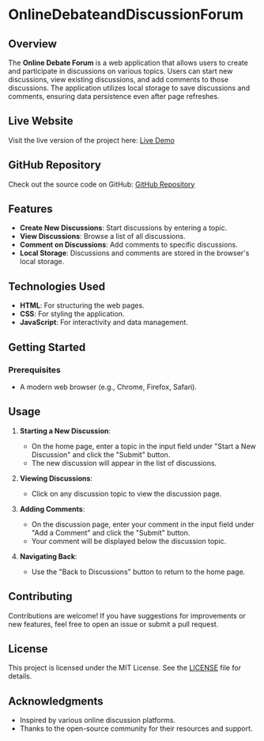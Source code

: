 # OnlineDebateandDiscussionForum

## Overview

The **Online Debate Forum** is a web application that allows users to create and participate in discussions on various topics. Users can start new discussions, view existing discussions, and add comments to those discussions. The application utilizes local storage to save discussions and comments, ensuring data persistence even after page refreshes.

## Live Website

Visit the live version of the project here: [Live Demo](https://incomparable-travesseiro-66860c.netlify.app/)

## GitHub Repository

Check out the source code on GitHub: [GitHub Repository](https://github.com/Rajeshwar-03/OnlineDebateandDiscussionForum)

## Features

- **Create New Discussions**: Start discussions by entering a topic.
- **View Discussions**: Browse a list of all discussions.
- **Comment on Discussions**: Add comments to specific discussions.
- **Local Storage**: Discussions and comments are stored in the browser's local storage.

## Technologies Used

- **HTML**: For structuring the web pages.
- **CSS**: For styling the application.
- **JavaScript**: For interactivity and data management.

## Getting Started

### Prerequisites

- A modern web browser (e.g., Chrome, Firefox, Safari).

## Usage

1. **Starting a New Discussion**:
   - On the home page, enter a topic in the input field under "Start a New Discussion" and click the "Submit" button.
   - The new discussion will appear in the list of discussions.

2. **Viewing Discussions**:
   - Click on any discussion topic to view the discussion page.

3. **Adding Comments**:
   - On the discussion page, enter your comment in the input field under "Add a Comment" and click the "Submit" button.
   - Your comment will be displayed below the discussion topic.

4. **Navigating Back**:
   - Use the "Back to Discussions" button to return to the home page.

## Contributing

Contributions are welcome! If you have suggestions for improvements or new features, feel free to open an issue or submit a pull request.

## License

This project is licensed under the MIT License. See the [LICENSE](LICENSE) file for details.

## Acknowledgments

- Inspired by various online discussion platforms.
- Thanks to the open-source community for their resources and support.

